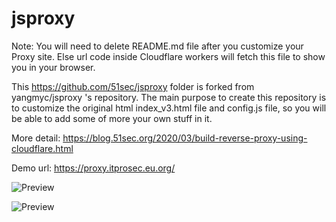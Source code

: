 # jsproxy

Note: You will need to delete README.md file after you customize your Proxy site. Else url code inside Cloudflare workers will fetch this file to show you in your browser. 

This https://github.com/51sec/jsproxy folder is forked from  yangmyc/jsproxy 's repository. 
The main purpose to create this repository is to customize the original html index_v3.html file and config.js file, so you will be able to add some of more your own stuff in it. 


More detail: https://blog.51sec.org/2020/03/build-reverse-proxy-using-cloudflare.html


Demo url:  https://proxy.itprosec.eu.org/

![Preview](https://photos.51sec.org/file/test1-51sec/2021/10/chrome_ZSnUeoqkrz.png)

![Preview](https://photos.51sec.org/file/test1-51sec/2021/10/chrome_RQXmuOhN3j.png)
